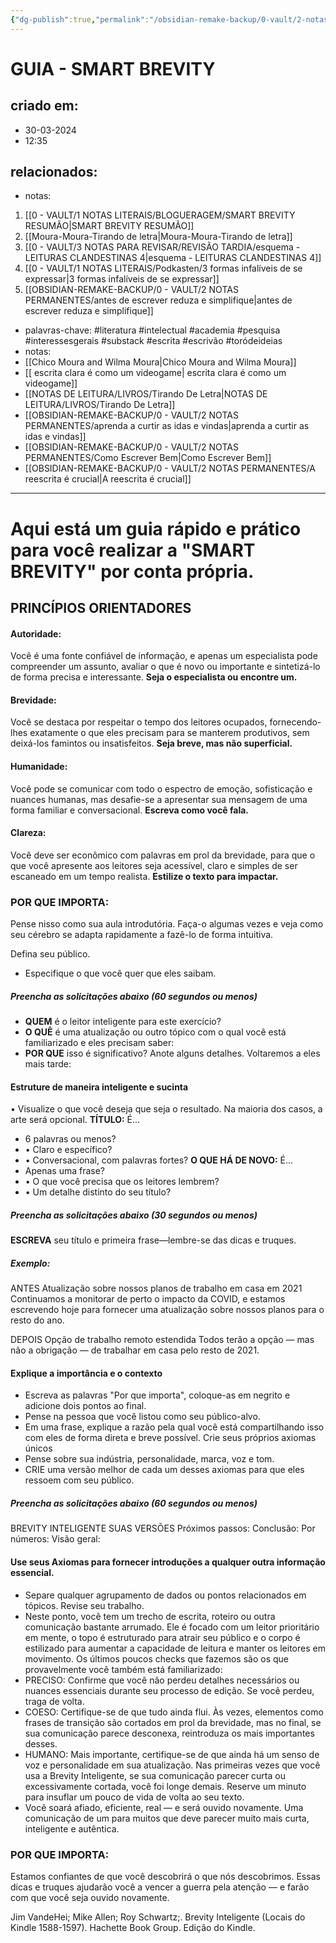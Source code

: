 ```yaml
---
{"dg-publish":true,"permalink":"/obsidian-remake-backup/0-vault/2-notas-permanentes/guia-smart-brevity/","tags":["permanente","literatura","intelectual","academia","pesquisa","interessesgerais","substack","escrita","escrivão","toródeideias"],"dgHomeLink":true,"dgShowLocalGraph":true,"dgShowFileTree":true,"dgEnableSearch":true,"noteIcon":""}
---
```


# GUIA - SMART BREVITY

## criado em: 
- 30-03-2024
- 12:35
## relacionados:
- notas:
1. [[0 - VAULT/1 NOTAS LITERAIS/BLOGUERAGEM/SMART BREVITY RESUMÃO\|SMART BREVITY RESUMÃO]]
2. [[Moura-Moura-Tirando de letra\|Moura-Moura-Tirando de letra]]
3. [[0 - VAULT/3 NOTAS PARA REVISAR/REVISÃO TARDIA/esquema - LEITURAS CLANDESTINAS 4\|esquema - LEITURAS CLANDESTINAS 4]]
4. [[0 - VAULT/1 NOTAS LITERAIS/Podkasten/3 formas infalíveis de se expressar\|3 formas infalíveis de se expressar]]
5. [[OBSIDIAN-REMAKE-BACKUP/0 - VAULT/2 NOTAS PERMANENTES/antes de escrever reduza e simplifique\|antes de escrever reduza e simplifique]]

- palavras-chave: #literatura #intelectual #academia #pesquisa #interessesgerais #substack #escrita #escrivão #toródeideias 
- notas: 
- [[Chico Moura and Wilma Moura\|Chico Moura and Wilma Moura]]
- [[ escrita clara é como um videogame\| escrita clara é como um videogame]]
- [[NOTAS DE LEITURA/LIVROS/Tirando De Letra\|NOTAS DE LEITURA/LIVROS/Tirando De Letra]]
- [[OBSIDIAN-REMAKE-BACKUP/0 - VAULT/2 NOTAS PERMANENTES/aprenda a curtir as idas e vindas\|aprenda a curtir as idas e vindas]]
- [[OBSIDIAN-REMAKE-BACKUP/0 - VAULT/2 NOTAS PERMANENTES/Como Escrever Bem\|Como Escrever Bem]]
- [[OBSIDIAN-REMAKE-BACKUP/0 - VAULT/2 NOTAS PERMANENTES/A reescrita é crucial\|A reescrita é crucial]]
---

# Aqui está um guia rápido e prático para você realizar a "SMART BREVITY" por conta própria.

## PRINCÍPIOS ORIENTADORES

#### Autoridade:
Você é uma fonte confiável de informação, e apenas um especialista pode compreender um assunto, avaliar o que é novo ou importante e sintetizá-lo de forma precisa e interessante. **Seja o especialista ou encontre um.**

#### Brevidade:
Você se destaca por respeitar o tempo dos leitores ocupados, fornecendo-lhes exatamente o que eles precisam para se manterem produtivos, sem deixá-los famintos ou insatisfeitos. **Seja breve, mas não superficial.**

#### Humanidade:
Você pode se comunicar com todo o espectro de emoção, sofisticação e nuances humanas, mas desafie-se a apresentar sua mensagem de uma forma familiar e conversacional. **Escreva como você fala.**

#### Clareza:
Você deve ser econômico com palavras em prol da brevidade, para que o que você apresente aos leitores seja acessível, claro e simples de ser escaneado em um tempo realista. **Estilize o texto para impactar.**

### POR QUE IMPORTA:
Pense nisso como sua aula introdutória. Faça-o algumas vezes e veja como seu cérebro se adapta rapidamente a fazê-lo de forma intuitiva.

Defina seu público.
- Especifique o que você quer que eles saibam.
##### Preencha as solicitações abaixo (60 segundos ou menos)
- **QUEM** é o leitor inteligente para este exercício?
- **O QUÊ** é uma atualização ou outro tópico com o qual você está familiarizado e eles precisam saber:
- **POR QUE** isso é significativo? Anote alguns detalhes. Voltaremos a eles mais tarde:

#### Estruture de maneira inteligente e sucinta
• Visualize o que você deseja que seja o resultado. Na maioria dos casos, a arte será opcional.
**TÍTULO:**
É...
-  6 palavras ou menos?
- • Claro e específico?
- • Conversacional, com palavras fortes?
**O QUE HÁ DE NOVO:**
É...
- Apenas uma frase?
- • O que você precisa que os leitores lembrem?
- • Um detalhe distinto do seu título?

##### Preencha as solicitações abaixo (30 segundos ou menos)
**ESCREVA** seu título e primeira frase—lembre-se das dicas e truques.

##### Exemplo:
ANTES
Atualização sobre nossos planos de trabalho em casa em 2021
Continuamos a monitorar de perto o impacto da COVID, e estamos escrevendo hoje para fornecer uma atualização sobre nossos planos para o resto do ano.

DEPOIS
Opção de trabalho remoto estendida
Todos terão a opção — mas não a obrigação — de trabalhar em casa pelo resto de 2021.

#### Explique a importância e o contexto
- Escreva as palavras "Por que importa", coloque-as em negrito e adicione dois pontos ao final.
- Pense na pessoa que você listou como seu público-alvo.
- Em uma frase, explique a razão pela qual você está compartilhando isso com eles de forma direta e breve possível.
Crie seus próprios axiomas únicos
- Pense sobre sua indústria, personalidade, marca, voz e tom.
- CRIE uma versão melhor de cada um desses axiomas para que eles ressoem com seu público.
##### Preencha as solicitações abaixo (60 segundos ou menos)
BREVITY INTELIGENTE SUAS VERSÕES
Próximos passos:
Conclusão:
Por números:
Visão geral:

#### Use seus Axiomas para fornecer introduções a qualquer outra informação essencial.
- Separe qualquer agrupamento de dados ou pontos relacionados em tópicos.
Revise seu trabalho.
- Neste ponto, você tem um trecho de escrita, roteiro ou outra comunicação bastante arrumado. Ele é focado com um leitor prioritário em mente, o topo é estruturado para atrair seu público e o corpo é estilizado para aumentar a capacidade de leitura e manter os leitores em movimento.
Os últimos poucos checks que fazemos são os que provavelmente você também está familiarizado:
-  PRECISO: Confirme que você não perdeu detalhes necessários ou nuances essenciais durante seu processo de edição. Se você perdeu, traga de volta.
- COESO: Certifique-se de que tudo ainda flui. Às vezes, elementos como frases de transição são cortados em prol da brevidade, mas no final, se sua comunicação parece desconexa, reintroduza os mais importantes desses.
- HUMANO: Mais importante, certifique-se de que ainda há um senso de voz e personalidade em sua atualização. Nas primeiras vezes que você usa a Brevity Inteligente, se sua comunicação parecer curta ou excessivamente cortada, você foi longe demais. Reserve um minuto para insuflar um pouco de vida de volta ao seu texto.
- Você soará afiado, eficiente, real — e será ouvido novamente. Uma comunicação de um para muitos que deve parecer muito mais curta, inteligente e autêntica.
### POR QUE IMPORTA:
Estamos confiantes de que você descobrirá o que nós descobrimos. Essas dicas e truques ajudarão você a vencer a guerra pela atenção — e farão com que você seja ouvido novamente.

Jim VandeHei; Mike Allen; Roy Schwartz;. Brevity Inteligente (Locais do Kindle 1588-1597). Hachette Book Group. Edição do Kindle.